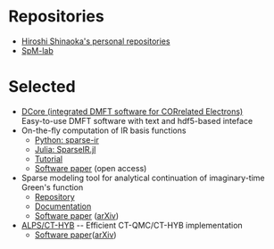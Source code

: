 
# Repositories
* [Hiroshi Shinaoka's personal repositories](https://github.com/shinaoka)
* [SpM-lab](https://github.com/SpM-lab)

# Selected

* [DCore (integrated DMFT software for CORrelated Electrons)](https://github.com/issp-center-dev/DCorehttps://github.com/issp-center-dev/DCore)<br>
Easy-to-use DMFT software with text and hdf5-based inteface
* On-the-fly computation of IR basis functions
  - [Python: sparse-ir](https://github.com/SpM-lab/sparse-ir)
  - [Julia: SparseIR.jl](https://github.com/SpM-lab/SparseIR.jl)
  - [Tutorial](https://spm-lab.github.io/sparse-ir-tutorial/)
  - [Software paper](https://www.sciencedirect.com/science/article/pii/S2352711022001844) (open access)
* Sparse modeling tool for analytical continuation of imaginary-time Green's function
  - [Repository](https://github.com/SpM-lab/SpM)
  - [Documentation](https://spm-lab.github.io/SpM/manual/build/html/index.html)
  - [Software paper](https://www.sciencedirect.com/science/article/abs/pii/S0010465519302103?via%3Dihub) ([arXiv](https://arxiv.org/abs/1904.02903))
* [ALPS/CT-HYB](https://github.com/ALPSCore/CT-HYB) --
Efficient CT-QMC/CT-HYB implementation
  - [Software paper](https://doi.org/10.1016/j.cpc.2017.01.003)([arXiv](https://arxiv.org/abs/1609.09559))
